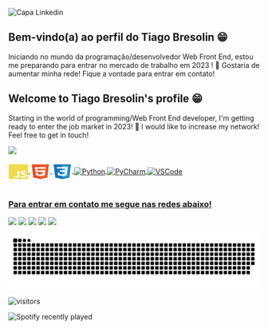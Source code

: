 ![Capa Linkedin](https://user-images.githubusercontent.com/96259803/185450632-e5364cb9-4dec-4a49-b34d-79b57968ecb5.jpg)

## Bem-vindo(a) ao perfil do Tiago Bresolin 😁
Iniciando no mundo da programação/desenvolvedor Web Front End, estou me preparando para entrar no mercado de trabalho em 2023 ! 🚀 Gostaria de aumentar minha rede! Fique a vontade para entrar em contato! 

## Welcome to Tiago Bresolin's profile 😁
Starting in the world of programming/Web Front End developer, I'm getting ready to enter the job market in 2023! 🚀 I would like to increase my network! Feel free to get in touch!

 <div>
   <a href="https://github.com/TiagoBlink182">
   <img height="180em" src="https://github-readme-stats.vercel.app/api?username=TiagoBlink182&show_icons=true&theme=algolia&include_all_commits=true&count_private=true"/>

</div>
<div style="display: inline_block"><br>
  <img align="center" alt="Js" height="30" width="40" src="https://raw.githubusercontent.com/devicons/devicon/master/icons/javascript/javascript-plain.svg">
  <img align="center" alt="HTML" height="30" width="40" src="https://raw.githubusercontent.com/devicons/devicon/master/icons/html5/html5-original.svg">
  <img align="center" alt="CSS" height="30" width="40" src="https://raw.githubusercontent.com/devicons/devicon/master/icons/css3/css3-original.svg">
  <img align="center" alt="Python" height="30" width="40" src="https://cdn.jsdelivr.net/gh/devicons/devicon/icons/python/python-original-wordmark.svg">
  <img align="center" alt="PyCharm" height="30" width="40" src="https://cdn.jsdelivr.net/gh/devicons/devicon/icons/pycharm/pycharm-original.svg">
  <img align="center" alt="VSCode" height="30" width="40" src="https://cdn.jsdelivr.net/gh/devicons/devicon/icons/vscode/vscode-original.svg">
           
</div>
 
 <br>
 
  ### Para entrar em contato me segue nas redes abaixo!
 
<div> 
  <a href="https://www.linkedin.com/in/tiago-bresolin/" target="_blank"><img src="https://img.shields.io/badge/-LinkedIn-%230077B5?style=for-the-badge&logo=linkedin&logoColor=white" target="_blank"></a> 
  <a href="https://instagram.com/vgtiagobresolin" target="_blank"><img src="https://img.shields.io/badge/-Instagram-%23E4405F?style=for-the-badge&logo=instagram&logoColor=white" target="_blank"></a>
 <a href="https://discord.com/channels/671515586148171786" target="_blank"><img src="https://img.shields.io/badge/Discord-7289DA?style=for-the-badge&logo=discord&logoColor=white" target="_blank"></a> 
  <a href = "mailto:tiagoblink182@gmail.com"><img src="https://img.shields.io/badge/-Gmail-%23333?style=for-the-badge&logo=gmail&logoColor=white" target="_blank"></a>
  <a href="https://www.youtube.com/channel/UCdgNFstc2PykTmdtNk0HjOw" target="_blank"><img src="https://img.shields.io/badge/YouTube-FF0000?style=for-the-badge&logo=youtube&logoColor=white" target="_blank"></a>
 
  ![Snake animation](https://github.com/TiagoBlink182/TiagoBlink182/blob/output/github-contribution-grid-snake.svg)

 ![visitors](https://visitor-badge.glitch.me/badge?page_id=TiagoBlink182)

 ![Spotify recently played](https://spotify-recently-played-readme.vercel.app/api?user=6ey0jpjlaoee41xi9wpgmqh74)
 
</div>

